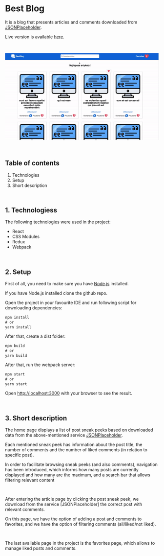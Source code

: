 # Best Blog

It is a blog that presents articles and comments downloaded from [JSONPlaceholder](https://jsonplaceholder.typicode.com/).

Live version is available [here](https://youthful-pasteur-4ea549.netlify.app/).

<br/>

![](public/images/intro.gif)

<br/>

## Table of contents

1. Technologies
2. Setup
3. Short description

<br/>

## 1. Technologiess

The following technologies were used in the project:

- React
- CSS Modules
- Redux
- Webpack

<br/>

## 2. Setup

First of all, you need to make sure you have [Node.js](https://nodejs.org/en/) installed.

If you have Node.js installed clone the github repo.

Open the project in your favourite IDE and run following script for downloading dependencies:

```
npm install
# or
yarn install
```

After that, create a dist folder:

```
npm build
# or
yarn build
```

After that, run the webpack server:

```
npm start
# or
yarn start
```

Open [http://localhost:3000](http://localhost:3000) with your browser to see the result.

<br/>

## 3. Short description

The home page displays a list of post sneak peeks based on downloaded data from the above-mentioned service [JSONPlaceholder](https://jsonplaceholder.typicode.com/).

Each mentioned sneak peek has information about the post title, the number of comments and the number of liked comments (in relation to specific post).

In order to facilitate browsing sneak peeks (and also comments), navigation has been introduced, which informs how many posts are currently displayed and how many are the maximum, and a search bar that allows filtering relevant content

<br>

After entering the article page by clicking the post sneak peek, we download from the service [JSONPlaceholder] the correct post with relevant comments.

On this page, we have the option of adding a post and comments to favorites, and we have the option of filtering comments (all/liked/not liked).

<br>

The last available page in the project is the favorites page, which allows to manage liked posts and comments.
